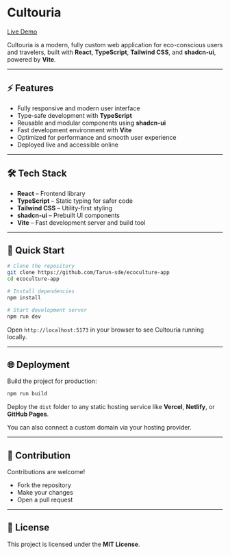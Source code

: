 # Cultouria

[Live Demo](https://lovable.dev/projects/d3b19072-8770-4c48-aac3-e0fa6973adbc)

Cultouria is a modern, fully custom web application for eco-conscious users and travelers, built with **React**, **TypeScript**, **Tailwind CSS**, and **shadcn-ui**, powered by **Vite**.

---

## ⚡ Features

* Fully responsive and modern user interface
* Type-safe development with **TypeScript**
* Reusable and modular components using **shadcn-ui**
* Fast development environment with **Vite**
* Optimized for performance and smooth user experience
* Deployed live and accessible online

---

## 🛠 Tech Stack

* **React** – Frontend library
* **TypeScript** – Static typing for safer code
* **Tailwind CSS** – Utility-first styling
* **shadcn-ui** – Prebuilt UI components
* **Vite** – Fast development server and build tool

---

## 🚀 Quick Start

```bash
# Clone the repository
git clone https://github.com/Tarun-sde/ecoculture-app
cd ecoculture-app

# Install dependencies
npm install

# Start development server
npm run dev
```

Open `http://localhost:5173` in your browser to see Cultouria running locally.

---

## 🌐 Deployment

Build the project for production:

```bash
npm run build
```

Deploy the `dist` folder to any static hosting service like **Vercel**, **Netlify**, or **GitHub Pages**.

You can also connect a custom domain via your hosting provider.

---

## 🤝 Contribution

Contributions are welcome!

* Fork the repository
* Make your changes
* Open a pull request

---

## 📄 License

This project is licensed under the **MIT License**.

